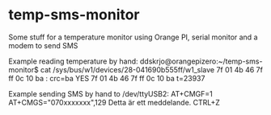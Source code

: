 # temp-sms-monitor
Some stuff for a temperature monitor using Orange PI, serial monitor and a modem to send SMS

Example reading temperature by hand:
ddskrjo@orangepizero:~/temp-sms-monitor$ cat /sys/bus/w1/devices/28-041690b555ff/w1_slave 
7f 01 4b 46 7f ff 0c 10 ba : crc=ba YES
7f 01 4b 46 7f ff 0c 10 ba t=23937

Example sending SMS by hand to /dev/ttyUSB2:
AT+CMGF=1
AT+CMGS="070xxxxxxx",129
Detta är ett meddelande.
CTRL+Z

